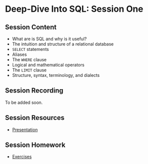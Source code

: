 # Deep-Dive Into SQL: Session One

## Session Content

- What are is SQL and why is it useful?
- The intuition and structure of a relational database
- `SELECT` statements
- Aliases
- The `WHERE` clause
- Logical and mathematical operators
- The `LIMIT` clause
- Structure, syntax, terminology, and dialects

## Session Recording

To be added soon.

## Session Resources

- [Presentation](https://github.com/warwickdatasciencesociety/deep-dive-into-sql/blob/main/session-one/session-one-presentation.pptx?raw=true)

## Session Homework

- [Exercises](https://github.com/warwickdatasciencesociety/deep-dive-into-sql/blob/main/session-one/session-one-exercises.sql?raw=true)
